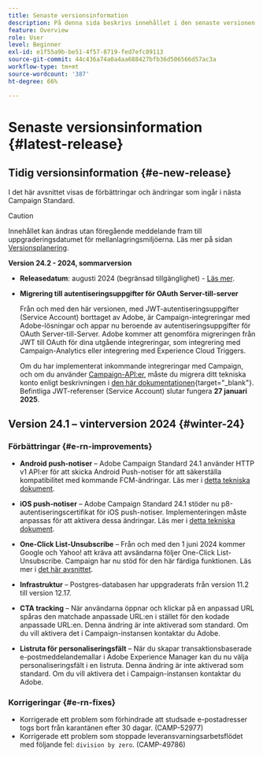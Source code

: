```yaml
---
title: Senaste versionsinformation
description: På denna sida beskrivs innehållet i den senaste versionen av Campaign Standard
feature: Overview
role: User
level: Beginner
exl-id: e1f55a9b-be51-4f57-8719-fed7efc89113
source-git-commit: 44c436a74a0a4aa688427bfb36d506566d57ac3a
workflow-type: tm+mt
source-wordcount: '387'
ht-degree: 66%

---
```



# Senaste versionsinformation {#latest-release}

<!--
![Control Panel](assets/do-not-localize/cp-icon.png) **New Control Panel release**. [Learn more](https://experienceleague.adobe.com/docs/control-panel/using/release-notes.html){target="_blank"}.-->


## Tidig versionsinformation {#e-new-release}

I det här avsnittet visas de förbättringar och ändringar som ingår i nästa Campaign Standard.

>[!CAUTION]
>
>Innehållet kan ändras utan föregående meddelande fram till uppgraderingsdatumet för mellanlagringsmiljöerna. Läs mer på sidan [Versionsplanering](../../rn/using/release-planning.md).

**Version 24.2 - 2024, sommarversion**

* **Releasedatum**: augusti 2024 (begränsad tillgänglighet) - [Läs mer](../../rn/using/release-planning.md).

* **Migrering till autentiseringsuppgifter för OAuth Server-till-server**

  Från och med den här versionen, med JWT-autentiseringsuppgifter (Service Account) borttaget av Adobe, är Campaign-integreringar med Adobe-lösningar och appar nu beroende av autentiseringsuppgifter för OAuth Server-till-Server. Adobe kommer att genomföra migreringen från JWT till OAuth för dina utgående integreringar, som integrering med Campaign-Analytics eller integrering med Experience Cloud Triggers.

  Om du har implementerat inkommande integreringar med Campaign, och om du använder [Campaign-API:er](../../api/using/get-started-apis.md), måste du migrera ditt tekniska konto enligt beskrivningen i [den här dokumentationen](https://developer.adobe.com/developer-console/docs/guides/authentication/ServerToServerAuthentication/migration/){target="_blank"}. Befintliga JWT-referenser (Service Account) slutar fungera **27 januari 2025**.


## Version 24.1 – vinterversion 2024 {#winter-24}

### Förbättringar {#e-rn-improvements}

* **Android push-notiser** – Adobe Campaign Standard 24.1 använder HTTP v1 API:er för att skicka Android Push-notiser för att säkerställa kompatibilitet med kommande FCM-ändringar. Läs mer i [detta tekniska dokument](../../administration/using/push-technote.md).

* **iOS push-notiser** – Adobe Campaign Standard 24.1 stöder nu p8-autentiseringscertifikat för iOS push-notiser. Implementeringen måste anpassas för att aktivera dessa ändringar. Läs mer i [detta tekniska dokument](../../administration/using/push-technote.md).

* **One-Click List-Unsubscribe** – Från och med den 1 juni 2024 kommer Google och Yahoo! att kräva att avsändarna följer One-Click List-Unsubscribe. Campaign har nu stöd för den här färdiga funktionen. Läs mer i [det här avsnittet](../../administration/using/configuring-email-channel.md#list-of-email-smtp-parameters).

* **Infrastruktur** – Postgres-databasen har uppgraderats från version 11.2 till version 12.17.

* **CTA tracking** – När användarna öppnar och klickar på en anpassad URL spåras den matchade anpassade URL:en i stället för den kodade anpassade URL:en. Denna ändring är inte aktiverad som standard. Om du vill aktivera det i Campaign-instansen kontaktar du Adobe.

* **Listruta för personaliseringsfält** – När du skapar transaktionsbaserade e-postmeddelandemallar i Adobe Experience Manager kan du nu välja personaliseringsfält i en listruta. Denna ändring är inte aktiverad som standard. Om du vill aktivera det i Campaign-instansen kontaktar du Adobe.

### Korrigeringar {#e-rn-fixes}

* Korrigerade ett problem som förhindrade att studsade e-postadresser togs bort från karantänen efter 30 dagar. (CAMP-52977)
* Korrigerade ett problem som stoppade leveransvarningsarbetsflödet med följande fel: `division by zero`. (CAMP-49786)

